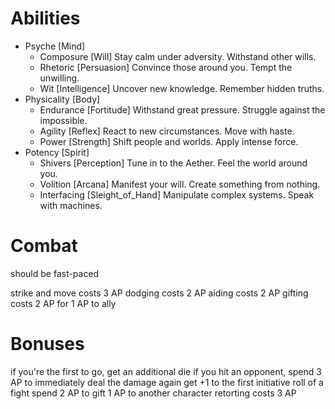 # Abilities

- Psyche [Mind]
  - Composure [Will]
    Stay calm under adversity. Withstand other wills.
  - Rhetoric [Persuasion]
    Convince those around you. Tempt the unwilling.
  - Wit [Intelligence]
    Uncover new knowledge. Remember hidden truths.
- Physicality [Body]
  - Endurance [Fortitude]
    Withstand great pressure. Struggle against the impossible.
  - Agility [Reflex]
    React to new circumstances. Move with haste.
  - Power [Strength]
    Shift people and worlds. Apply intense force.
- Potency [Spirit]
  - Shivers [Perception]
    Tune in to the Aether. Feel the world around you.
  - Volition [Arcana]
    Manifest your will. Create something from nothing.
  - Interfacing [Sleight_of_Hand]
    Manipulate complex systems. Speak with machines.

# Combat

should be fast-paced

strike and move costs 3 AP
dodging costs 2 AP
aiding costs 2 AP
gifting costs 2 AP for 1 AP to ally

# Bonuses

if you're the first to go, get an additional die
if you hit an opponent, spend 3 AP to immediately deal the damage again
get +1 to the first initiative roll of a fight
spend 2 AP to gift 1 AP to another character
retorting costs 3 AP
